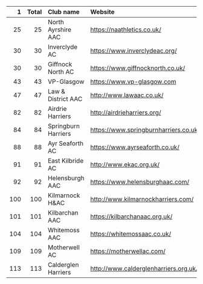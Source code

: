 |   1 |   Total | Club name           | Website                               |
|----:|--------:|:--------------------|:--------------------------------------|
|  25 |      25 | North Ayrshire AAC  | https://naathletics.co.uk/            |
|  30 |      30 | Inverclyde AC       | https://www.inverclydeac.org/         |
|  30 |      30 | Giffnock North AC   | https://www.giffnocknorth.co.uk/      |
|  43 |      43 | VP-Glasgow          | https://www.vp-glasgow.com            |
|  47 |      47 | Law & District AAC  | http://www.lawaac.co.uk/              |
|  82 |      82 | Airdrie Harriers    | http://airdrieharriers.org/           |
|  84 |      84 | Springburn Harriers | https://www.springburnharriers.co.uk/ |
|  88 |      88 | Ayr Seaforth AC     | https://www.ayrseaforth.co.uk/        |
|  91 |      91 | East Kilbride AC    | http://www.ekac.org.uk/               |
|  92 |      92 | Helensburgh AAC     | https://www.helensburghaac.com/       |
| 100 |     100 | Kilmarnock H&AC     | http://www.kilmarnockharriers.com/    |
| 101 |     101 | Kilbarchan AAC      | https://kilbarchanaac.org.uk/         |
| 104 |     104 | Whitemoss AAC       | https://whitemossaac.co.uk/           |
| 109 |     109 | Motherwell AC       | https://motherwellac.com/             |
| 113 |     113 | Calderglen Harriers | http://www.calderglenharriers.org.uk/ |